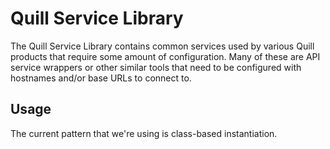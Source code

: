 # Quill Service Library

The Quill Service Library contains common services used by various Quill products that require some amount of configuration.  Many of these are API service wrappers or other similar tools that need to be configured with hostnames and/or base URLs to connect to.

## Usage

The current pattern that we're using is class-based instantiation.

